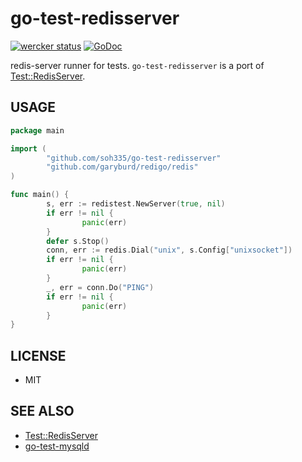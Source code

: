# go-test-redisserver

[![wercker status](https://app.wercker.com/status/4d86265b7931cc35d0fbca3266df6815/s/master "wercker status")](https://app.wercker.com/project/bykey/4d86265b7931cc35d0fbca3266df6815)
[![GoDoc](https://godoc.org/github.com/soh335/go-test-redisserver?status.svg)](https://godoc.org/github.com/soh335/go-test-redisserver)

redis-server runner for tests. ```go-test-redisserver``` is a port of [Test::RedisServer](https://github.com/typester/Test-RedisServer).

## USAGE

```go
package main

import (
        "github.com/soh335/go-test-redisserver"
        "github.com/garyburd/redigo/redis"
)

func main() {
        s, err := redistest.NewServer(true, nil)
        if err != nil {
                panic(err)
        }
        defer s.Stop()
        conn, err := redis.Dial("unix", s.Config["unixsocket"])
        if err != nil {
                panic(err)
        }
        _, err = conn.Do("PING")
        if err != nil {
                panic(err)
        }
}
```

## LICENSE

* MIT

## SEE ALSO

* [Test::RedisServer](https://github.com/typester/Test-RedisServer)
* [go-test-mysqld](https://github.com/lestrrat/go-test-mysqld)
